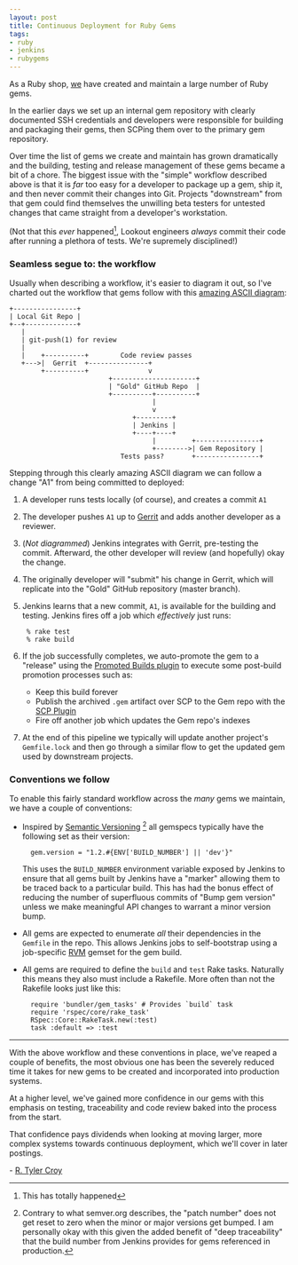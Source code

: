 ```yaml
---
layout: post
title: Continuous Deployment for Ruby Gems
tags:
- ruby
- jenkins
- rubygems
---
```


As a Ruby shop, [we](http://www.mylookout.com/about/jobs) have created and
maintain a large number of Ruby gems.

In the earlier days we set up an internal gem repository with clearly
documented SSH credentials and developers were responsible for building and
packaging their gems, then SCPing them over to the primary gem repository.

Over time the list of gems we create and maintain has grown dramatically and
the building, testing and release management of these gems became a bit of a
chore. The biggest issue with the "simple" workflow described above is that it
is *far* too easy for a developer to package up a gem, ship it, and then never
commit their changes into Git.  Projects "downstream" from that gem could find
themselves the unwilling beta testers for untested changes that came straight
from a developer's workstation.

(Not that this *ever* happened[^yarly], Lookout engineers _always_ commit their code
after running a plethora of tests. We're supremely disciplined!)


### Seamless segue to: the workflow


Usually when describing a workflow, it's easier to diagram it out, so I've
charted out the workflow that gems follow with this [amazing ASCII
diagram](http://www.asciiflow.com/#5034072917650760102):

    +----------------+
    | Local Git Repo |
    +--+-------------+
       |
       | git-push(1) for review
       |
       |    +----------+        Code review passes
       +--->|  Gerrit  +---------------+
            +----------+               v
                             +---------------------+
                             | "Gold" GitHub Repo  |
                             +----------+----------+
                                        |
                                        v
                                   +---------+
                                   | Jenkins |
                                   +----+----+
                                        |         +----------------+
                                        +-------->| Gem Repository |
                                Tests pass?       +----------------+



Stepping through this clearly amazing ASCII diagram we can follow a change "A1"
from being committed to deployed:

1. A developer runs tests locally (of course), and creates a commit `A1`
1. The developer pushes `A1` up to [Gerrit](http://code.google.com/p/gerrit/) and
   adds another developer as a reviewer.
1. (*Not diagrammed*) Jenkins integrates with Gerrit, pre-testing the commit.
   Afterward, the other developer will review (and hopefully) okay the change.
1. The originally developer will "submit" his change in Gerrit, which will
   replicate into the "Gold" GitHub repository (master branch).
1. Jenkins learns that a new commit, `A1`, is available for the building and
   testing. Jenkins fires off a job which _effectively_ just runs:

        % rake test
        % rake build

1. If the job successfully completes, we auto-promote the gem to a "release"
   using the [Promoted Builds plugin](https://wiki.jenkins-ci.org/display/JENKINS/Promoted+Builds+Plugin) to
   execute some post-build promotion processes such as:
    * Keep this build forever
    * Publish the archived `.gem` artifact over SCP to the Gem repo with the [SCP Plugin](https://wiki.jenkins-ci.org/display/JENKINS/SCP+plugin)
    * Fire off another job which updates the Gem repo's indexes

1. At the end of this pipeline we typically will update another project's
   `Gemfile.lock` and then go through a similar flow to get the updated gem
   used by downstream projects.

### Conventions we follow

To enable this fairly standard workflow across the *many* gems we maintain, we
have a couple of conventions:

* Inspired by [Semantic Versioning](http://semver.org/) [^semver] all gemspecs typically
  have the following set as their version:

        gem.version = "1.2.#{ENV['BUILD_NUMBER'] || 'dev'}"

  This uses the `BUILD_NUMBER` environment variable exposed by Jenkins to
  ensure that all gems built by Jenkins have a "marker" allowing them to be
  traced back to a particular build. This has had the bonus effect of reducing
  the number of superfluous commits of "Bump gem version" unless we make
  meaningful API changes to warrant a minor version bump.
* All gems are expected to enumerate *all* their dependencies in the `Gemfile`
  in the repo. This allows Jenkins jobs to self-bootstrap using a job-specific
  [RVM](https://rvm.io/) gemset for the gem build.
* All gems are required to define the `build` and `test` Rake tasks. Naturally
  this means they also must include a Rakefile. More often than not the
  Rakefile looks just like this:

        require 'bundler/gem_tasks' # Provides `build` task
        require 'rspec/core/rake_task'
        RSpec::Core::RakeTask.new(:test)
        task :default => :test

---


With the above workflow and these conventions in place, we've reaped a couple
of benefits, the most obvious one has been the severely reduced time it
takes for new gems to be created and incorporated into production systems.

At a higher level, we've gained more confidence in our gems with this emphasis
on testing, traceability and code review baked into the process from the start.

That confidence pays dividends when looking at moving larger, more complex
systems towards continuous deployment, which we'll cover in later postings.



\- [R. Tyler Croy](https://github.com/rtyler/)


[^yarly]: This has totally happened
[^semver]: Contrary to what semver.org describes, the "patch number" does not
get reset to zero when the minor or major versions get bumped. I am personally
okay with this given the added benefit of "deep traceability" that the build
number from Jenkins provides for gems referenced in production.
